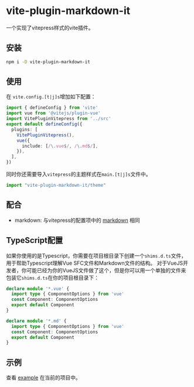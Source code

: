 # vite-plugin-markdown-it

一个实现了vitepress样式的vite插件。


## 安装

```bash
npm i -D vite-plugin-markdown-it
```


## 使用

在 `vite.config.[t|j]s`增加如下配置：

```ts
import { defineConfig } from 'vite'
import vue from '@vitejs/plugin-vue'
import VitePluginVitepress from '../src'
export default defineConfig({
  plugins: [
    VitePluginVitepress(),
    vue({
      include: [/\.vue$/, /\.md$/],
    }),
  ],
})

```

同时你还需要导入`vitepress`的主题样式在`main.[t|j]s`文件中。

```ts
import "vite-plugin-markdown-it/theme"
```


## 配合

* markdown: 与vitepress的配置项中的 [markdown](https://vitepress.vuejs.org/config/app-configs#markdown) 相同


## TypeScript配置

如果你使用的是Typescript，你需要在项目根目录下创建一个`shims.d.ts`文件，
用于帮助Typescript理解Vue SFC文件和Markdown文件的结构。
对于VueJS开发者，你可能已经为你的VueJS文件做了这个，但是你可以用一个单独的文件来包装它`shims.d.ts`在你的项目根目录下：


```ts
declare module '*.vue' {
  import type { ComponentOptions } from 'vue'
  const Component: ComponentOptions
  export default Component
}

declare module '*.md' {
  import type { ComponentOptions } from 'vue'
  const Component: ComponentOptions
  export default Component
}
```

## 示例

查看 [example](./example) 在当前的项目中。
